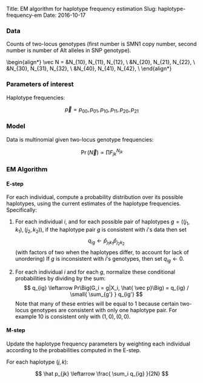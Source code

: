Title: EM algorithm for haplotype frequency estimation
Slug: haplotype-frequency-em
Date: 2016-10-17

<style type="text/css">
body {color: black;}
</style>

$$
\newcommand{\i}{\mathbf{i}}
\newcommand{\j}{\mathbf{j}}
\newcommand{\cvec}[2]{\begin{pmatrix}#1\\#2\end{pmatrix}}
\newcommand{\mat}[4]{\begin{bmatrix}#1 & #2\\#3 & #4\\ \end{bmatrix}}
\newcommand{\scvec}[2]{\tiny{\cvec{#1}{#2}}}
\newcommand{\smat}[4]{\tiny{\mat{#1}{#2}{#3}{#4}}}
\newcommand{\nth}{n^{\text{th}}}
$$


### Data

Counts of two-locus genotypes (first number is SMN1 copy number, second number
is number of Alt alleles in SNP genotype).

\begin{align*}
\vec N =
&N_{10}, N_{11}, N_{12}, \\
&N_{20}, N_{21}, N_{22}, \\
&N_{30}, N_{31}, N_{32}, \\
&N_{40}, N_{41}, N_{42}, \\
\end{align*}


### Parameters of interest

Haplotype frequencies:

$$
\vec p = p_{00}, p_{01}, p_{10}, p_{11}, p_{20}, p_{21}
$$


### Model

Data is multinomial given two-locus genotype frequencies:

$$
\Pr(\vec N) \propto \prod F_{jk}^{N_{jk}}
$$

### EM Algorithm

#### E-step

For each individual, compute a probability distribution over its possible
haplotypes, using the current estimates of the haplotype
frequencies. Specifically:

1. For each individual $i$, and for each possible pair of haplotypes $g =
   \Big((j_1,k_1),(j_2,k_2)\Big)$, if the haplotype pair $g$ is consistent with
   $i$'s data then set
   $$
   q_{ig} \leftarrow \hat p_{j_1k_1} \hat p_{j_2k_2}
   $$
   (with factors of two when the haplotypes differ, to account for lack of unordering)
   If $g$ is inconsistent with $i$'s genotypes, then set $q_{ig} \leftarrow 0$.

2. For each individual $i$ and for each $g$, normalize these conditional
   probabilities by dividing by the sum:
   $$
   q_{ig} \leftarrow Pr\Big(G_i = g|X_i, \hat{ \vec p}\Big) = q_{ig} / \small{ \sum_{g'} } q_{ig'}
   $$
   Note that many of these entries will be equal to 1 because certain two-locus
   genotypes are consistent with only one haplotype pair. For example $10$
   is consistent only with $(1,0),(0,0)$.


#### M-step

Update the haplotype frequency parameters by weighting each individual
according to the probabilities computed in the E-step.

For each haplotype $(j,k)$:

$$
\hat p_{jk} \leftarrow \frac{ \sum_i q_{ig} }{2N}
$$
